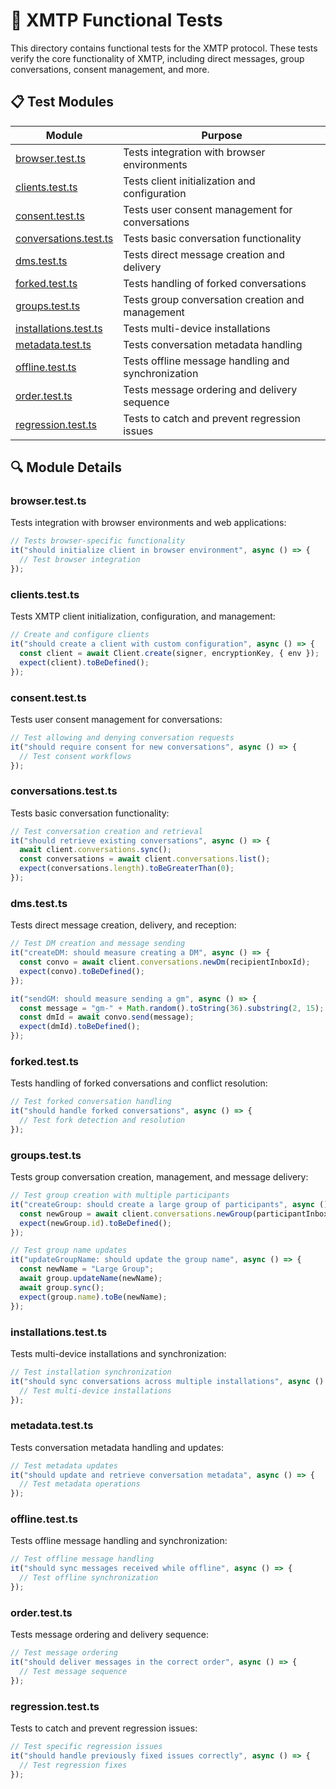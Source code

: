 # 🧪 XMTP Functional Tests

This directory contains functional tests for the XMTP protocol. These tests verify the core functionality of XMTP, including direct messages, group conversations, consent management, and more.

## 📋 Test Modules

| Module                                        | Purpose                                            |
| --------------------------------------------- | -------------------------------------------------- |
| [browser.test.ts](#browsertestts)             | Tests integration with browser environments        |
| [clients.test.ts](#clientstestts)             | Tests client initialization and configuration      |
| [consent.test.ts](#consenttestts)             | Tests user consent management for conversations    |
| [conversations.test.ts](#conversationstestts) | Tests basic conversation functionality             |
| [dms.test.ts](#dmstestts)                     | Tests direct message creation and delivery         |
| [forked.test.ts](#forkedtestts)               | Tests handling of forked conversations             |
| [groups.test.ts](#groupstestts)               | Tests group conversation creation and management   |
| [installations.test.ts](#installationstestts) | Tests multi-device installations                   |
| [metadata.test.ts](#metadatatestts)           | Tests conversation metadata handling               |
| [offline.test.ts](#offlinetestts)             | Tests offline message handling and synchronization |
| [order.test.ts](#ordertestts)                 | Tests message ordering and delivery sequence       |
| [regression.test.ts](#regressiontestts)       | Tests to catch and prevent regression issues       |

## 🔍 Module Details

### browser.test.ts

Tests integration with browser environments and web applications:

```typescript
// Tests browser-specific functionality
it("should initialize client in browser environment", async () => {
  // Test browser integration
});
```

### clients.test.ts

Tests XMTP client initialization, configuration, and management:

```typescript
// Create and configure clients
it("should create a client with custom configuration", async () => {
  const client = await Client.create(signer, encryptionKey, { env });
  expect(client).toBeDefined();
});
```

### consent.test.ts

Tests user consent management for conversations:

```typescript
// Test allowing and denying conversation requests
it("should require consent for new conversations", async () => {
  // Test consent workflows
});
```

### conversations.test.ts

Tests basic conversation functionality:

```typescript
// Test conversation creation and retrieval
it("should retrieve existing conversations", async () => {
  await client.conversations.sync();
  const conversations = await client.conversations.list();
  expect(conversations.length).toBeGreaterThan(0);
});
```

### dms.test.ts

Tests direct message creation, delivery, and reception:

```typescript
// Test DM creation and message sending
it("createDM: should measure creating a DM", async () => {
  const convo = await client.conversations.newDm(recipientInboxId);
  expect(convo).toBeDefined();
});

it("sendGM: should measure sending a gm", async () => {
  const message = "gm-" + Math.random().toString(36).substring(2, 15);
  const dmId = await convo.send(message);
  expect(dmId).toBeDefined();
});
```

### forked.test.ts

Tests handling of forked conversations and conflict resolution:

```typescript
// Test forked conversation handling
it("should handle forked conversations", async () => {
  // Test fork detection and resolution
});
```

### groups.test.ts

Tests group conversation creation, management, and message delivery:

```typescript
// Test group creation with multiple participants
it("createGroup: should create a large group of participants", async () => {
  const newGroup = await client.conversations.newGroup(participantInboxIds);
  expect(newGroup.id).toBeDefined();
});

// Test group name updates
it("updateGroupName: should update the group name", async () => {
  const newName = "Large Group";
  await group.updateName(newName);
  await group.sync();
  expect(group.name).toBe(newName);
});
```

### installations.test.ts

Tests multi-device installations and synchronization:

```typescript
// Test installation synchronization
it("should sync conversations across multiple installations", async () => {
  // Test multi-device installations
});
```

### metadata.test.ts

Tests conversation metadata handling and updates:

```typescript
// Test metadata updates
it("should update and retrieve conversation metadata", async () => {
  // Test metadata operations
});
```

### offline.test.ts

Tests offline message handling and synchronization:

```typescript
// Test offline message handling
it("should sync messages received while offline", async () => {
  // Test offline synchronization
});
```

### order.test.ts

Tests message ordering and delivery sequence:

```typescript
// Test message ordering
it("should deliver messages in the correct order", async () => {
  // Test message sequence
});
```

### regression.test.ts

Tests to catch and prevent regression issues:

```typescript
// Test specific regression issues
it("should handle previously fixed issues correctly", async () => {
  // Test regression fixes
});
```
